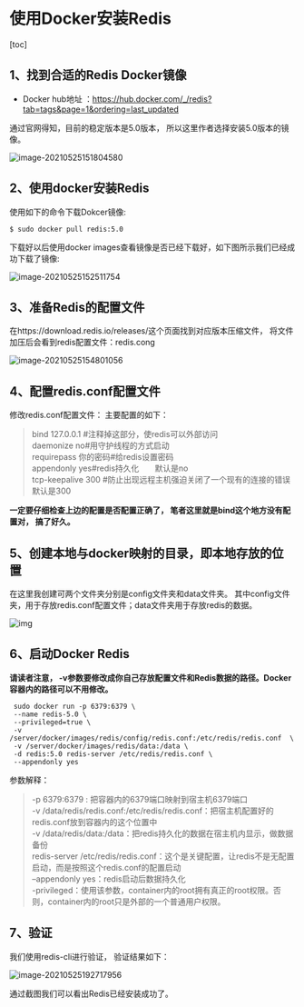 # 使用Docker安装Redis

[toc]



## 1、找到合适的Redis Docker镜像

- Docker hub地址 ：https://hub.docker.com/_/redis?tab=tags&page=1&ordering=last_updated

通过官网得知，目前的稳定版本是5.0版本， 所以这里作者选择安装5.0版本的镜像。

![image-20210525151804580](https://gitee.com/mask616/images-bed/raw/master/typora-images/image-20210525151804580.png)

## 2、使用docker安装Redis

使用如下的命令下载Dokcer镜像:

```shell
$ sudo docker pull redis:5.0
```

下载好以后使用docker images查看镜像是否已经下载好，如下图所示我们已经成功下载了镜像:

![image-20210525152511754](https://gitee.com/mask616/images-bed/raw/master/typora-images/image-20210525152511754.png)

## 3、准备Redis的配置文件

在https://download.redis.io/releases/这个页面找到对应版本压缩文件， 将文件加压后会看到redis配置文件：redis.cong

![image-20210525154801056](https://gitee.com/mask616/images-bed/raw/master/typora-images/image-20210525154801056.png)

## 4、配置redis.conf配置文件

修改redis.conf配置文件：
主要配置的如下：

> bind 127.0.0.1 #注释掉这部分，使redis可以外部访问<br>
> daemonize no#用守护线程的方式启动<br>
> requirepass 你的密码#给redis设置密码<br>
> appendonly yes#redis持久化　　默认是no<br>
> tcp-keepalive 300 #防止出现远程主机强迫关闭了一个现有的连接的错误 默认是300

**一定要仔细检查上边的配置是否配置正确了， 笔者这里就是bind这个地方没有配置对， 搞了好久。**

## 5、创建本地与docker映射的目录，即本地存放的位置

在这里我创建可两个文件夹分别是config文件夹和data文件夹。 其中config文件夹，用于存放redis.conf配置文件；data文件夹用于存放redis的数据。

![img](https://gitee.com/mask616/images-bed/raw/master/typora-images/image-20210525193522820.png)

## 6、启动Docker Redis

**请读者注意， -v参数要修改成你自己存放配置文件和Redis数据的路径。Docker容器内的路径可以不用修改。**

```shell
 sudo docker run -p 6379:6379 \
 --name redis-5.0 \
 --privileged=true \
 -v /server/docker/images/redis/config/redis.conf:/etc/redis/redis.conf  \
 -v /server/docker/images/redis/data:/data \
 -d redis:5.0 redis-server /etc/redis/redis.conf \
 --appendonly yes 
```

参数解释：

> -p 6379:6379 : 把容器内的6379端口映射到宿主机6379端口<br>
> -v /data/redis/redis.conf:/etc/redis/redis.conf：把宿主机配置好的redis.conf放到容器内的这个位置中<br>
> -v /data/redis/data:/data：把redis持久化的数据在宿主机内显示，做数据备份<br>
> redis-server /etc/redis/redis.conf：这个是关键配置，让redis不是无配置启动，而是按照这个redis.conf的配置启动<br>
> –appendonly yes：redis启动后数据持久化<br>
> -privileged：使用该参数，container内的root拥有真正的root权限。否则，container内的root只是外部的一个普通用户权限。<br>

## 7、验证

我们使用redis-cli进行验证， 验证结果如下：

![image-20210525192717956](https://gitee.com/mask616/images-bed/raw/master/typora-images/image-20210525192717956.png)

通过截图我们可以看出Redis已经安装成功了。